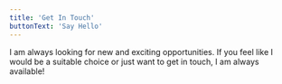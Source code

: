 ```yaml
---
title: 'Get In Touch'
buttonText: 'Say Hello'
---
```


I am always looking for new and exciting opportunities. If you feel like I would be a suitable choice or just want to get in touch, I am always available!
